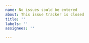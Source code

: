 ```yaml
---
name: No issues sould be entered
about: This issue tracker is closed
title: ''
labels: ''
assignees: ''

---
```



